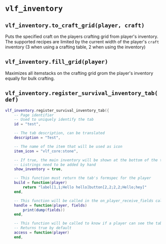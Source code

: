 # `vlf_inventory`

## `vlf_inventory.to_craft_grid(player, craft)`
Puts the specified craft on the players crafting grid from player's inventory. The supported recipes are limited by the current width of the player's `craft` inventory (3 when using a crafting table, 2 when using the inventory)

## `vlf_inventory.fill_grid(player)`
Maximizes all itemstacks on the crafting grid grom the player's inventory equally for bulk crafting.

## `vlf_inventory.register_survival_inventory_tab(def)`

```lua
vlf_inventory.register_survival_inventory_tab({
	-- Page identifier
	-- Used to uniquely identify the tab
	id = "test",

	-- The tab description, can be translated
	description = "Test",

	-- The name of the item that will be used as icon
	item_icon = "vlf_core:stone",

	-- If true, the main inventory will be shown at the bottom of the tab
	-- Listrings need to be added by hand
	show_inventory = true,

	-- This function must return the tab's formspec for the player
	build = function(player)
		return "label[1,1;Hello hello]button[2,2;2,2;Hello;hey]"
	end,

	-- This function will be called in the on_player_receive_fields callback if the tab is currently open
	handle = function(player, fields)
		print(dump(fields))
	end,

	-- This function will be called to know if a player can see the tab
	-- Returns true by default
	access = function(player)
	end,
```
